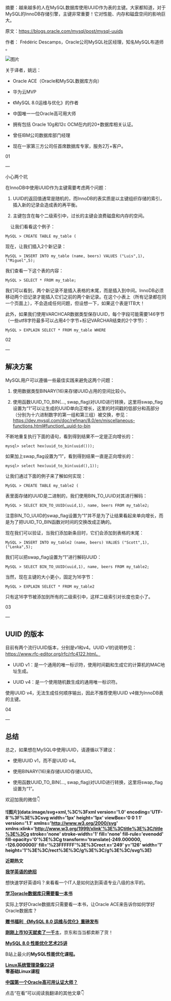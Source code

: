 摘要：越来越多的人在MySQL数据库使用UUID作为表的主键。大家都知道，对于MySQL的InnoDB存储引擎，主键非常重要！它对性能、内存和磁盘空间的影响巨大。

原文：https://blogs.oracle.com/mysql/post/mysql-uuids

作者： Frédéric Descamps，Oracle公司MySQL社区经理，知名MySQL布道师 。

![图片](https://mmbiz.qpic.cn/mmbiz_png/PO81lMIQTpj9eO1VrME1BSJjJmibe3wP3XPmEugYKUYcwc2JGKLG8t9vyEnmwDvEAk5fJWlmPVHl25S4d1D40ibg/640?wx_fmt=png&wxfrom=5&wx_lazy=1&wx_co=1)

关于译者，姚远：

-   Oracle ACE（Oracle和MySQL数据库方向）
    
-   华为云MVP
    
-   《MySQL 8.0运维与优化》的作者
    
-   中国唯一一位Oracle高可用大师
    
-   拥有包括 Oracle 10g和12c OCM在内的20+数据库相关认证。
    
-   曾任IBM公司数据库部门经理
    
-   现在一家第三方公司任首席数据库专家，服务2万+客户。
    

01

—

小心两个坑

在InnoDB中使用UUID作为主键需要考虑两个问题：

1.  UUID的返回值通常是随机的，而InnoDB的表实质是以主键组织存储的索引，插入新的记录会造成表的再平衡。
    
2.  主键包含在每个二级索引中，过长的主键会浪费磁盘和内存的空间。
    

    让我们看看这个例子：

```
MySQL > CREATE TABLE my_table ( 
```

现在，让我们插入2个新记录：

```
MySQL > INSERT INTO my_table (name, beers) VALUES ("Luis",1), ("Miguel",5);
```

我们查看一下这个表的内容：

```
MySQL > SELECT * FROM my_table;
```

我们可以看到，两个新记录不是插入表格的末尾，而是插入到中间。InnoDB必须移动两个旧记录才能插入它们之前的两个新记录。在这个小表上（所有记录都在同一个页面上），不会造成任何问题，但设想一下，如果这个表是1TB大！

此外，如果我们使用VARCHCAR数据类型保存UUID，每个字段可能需要146字节（一些utf8字符最多可以占用4个字节+标记VARCHAR结束的2个字节）：

```
MySQL > EXPLAIN SELECT * FROM my_table WHERE 
```

02

—

## 解决方案

MySQL用户可以遵循一些最佳实践来避免这两个问题：

1.  使用数据类型BINARY(16)来存储UUID占用的空间比较小。
    
2.  使用函数UUID\_TO\_BIN(..., swap\_flag)对UUID进行转换，这里将swap\_flag设置为“1”可以让生成的UUID单向正增长，这里的时间戳的低部分和高部分（分别为十六进制数字的第一组和第三组）被交换，参见：https://dev.mysql.com/doc/refman/8.0/en/miscellaneous-functions.html#function\_uuid-to-bin
    

不断地重复执行下面的语句，看到得到结果不一定是正向增长的：

```
mysql> select hex(uuid_to_bin(uuid()));
```

如果加上swap\_flag设置为“1”，看到得到结果一直是正向增长的：

```
mysql> select hex(uuid_to_bin(uuid(),1));
```

让我们通过下面的例子来了解如何实现：

```
MySQL > CREATE TABLE my_table2 ( 
```

表里面存储的UUID是二进制的，我们使用BIN\_TO\_UUID对其进行解码：

```
MySQL > SELECT BIN_TO_UUID(uuid,1), name, beers FROM my_table2;
```

注意BIN\_TO\_UUID的swap\_flag设置为“1”并不是为了让结果看起来单向增长，而是为了把UUID\_TO\_BIN函数对时间的交换改成正确的。

现在我们可以验证，当我们添加新条目时，它们会添加到表格的末尾：

```
MySQL > INSERT INTO my_table2 (name, beers) VALUES ("Scott",1), ("Lenka",5); 
```

我们可以把swap\_flag设置为“1”进行解码UUID：

```
MySQL > SELECT BIN_TO_UUID(uuid,1), name, beers FROM my_table2;
```

当然，现在主键的大小更小，固定为16字节：

```
MySQL > EXPLAIN SELECT * FROM my_table2 
```

只有这16字节被添加到所有的二级索引中，这样二级索引对长度也变小了。

03

—

## UUID 的版本

目前有两个流行UUID版本，分别是v1和v4。UUID v1的说明参见：https://www.rfc-editor.org/rfc/rfc4122.html。

-   UUID v1：是一个通用的唯一标识符，使用时间戳和生成它的计算机的MAC地址生成。
    
-   UUID v4：是一个使用随机数生成的通用唯一标识符。
    

使用UUID v4，无法生成任何顺序输出，因此不推荐使用UUID v4做为InnoDB表的主键。

04

—

## 总结

总之，如果想在MySQL中使用UUID，请遵循以下建议：

-   使用UUID v1，而不是UUID v4。
    
-   使用BINARY(16)来存储UUID存储UUID。
    
-   使用函数UUID\_TO\_BIN(..., swap\_flag)对UUID进行转换，这里将swap\_flag设置为“1”。
    

欢迎加我的微信👇

**![图片](data:image/svg+xml,%3C%3Fxml version='1.0' encoding='UTF-8'%3F%3E%3Csvg width='1px' height='1px' viewBox='0 0 1 1' version='1.1' xmlns='http://www.w3.org/2000/svg' xmlns:xlink='http://www.w3.org/1999/xlink'%3E%3Ctitle%3E%3C/title%3E%3Cg stroke='none' stroke-width='1' fill='none' fill-rule='evenodd' fill-opacity='0'%3E%3Cg transform='translate(-249.000000, -126.000000)' fill='%23FFFFFF'%3E%3Crect x='249' y='126' width='1' height='1'%3E%3C/rect%3E%3C/g%3E%3C/g%3E%3C/svg%3E)**

**近期热文**

[**我学英语的绝招**](http://mp.weixin.qq.com/s?__biz=Mzk0MjMzMjE3OA==&mid=2247484043&idx=1&sn=0691c1bf019aece7c8eabba0edc54996&chksm=c2c582f6f5b20be07f0d6a8e8da6e7fef3ea7d4da5355cfa439f29e00b0e083e247d5ed27dab&scene=21#wechat_redirect)  

想快速学好英语吗？来看看一个IT人是如何达到英语专业八级的水平的。

[**学习oracle数据库只需要看一本书**](http://mp.weixin.qq.com/s?__biz=Mzk0MjMzMjE3OA==&mid=2247484062&idx=1&sn=393851d6a505f893a7831c001adc8187&chksm=c2c582e3f5b20bf5ab83b5e33e01ad14b257b052b21ec0126dd9857db8b0d49c04487c55ce5b&scene=21#wechat_redirect) 

实际上学好Oracle数据库只需要看一本书，让Oracle ACE来告诉你如何学好Oracle数据库？

**[赠书福利 《MySQL 8.0 运维与优化》重磅发布](https://mp.weixin.qq.com/s?__biz=MzIwMDUxOTExMA==&mid=2647864560&idx=1&sn=48073ac8a5adf445f216d5ada95b7333&scene=21#wechat_redirect)** 

**[刚刚上市10天就卖了一千](https://mp.weixin.qq.com/s?__biz=MzIwMDUxOTExMA==&mid=2647864560&idx=1&sn=48073ac8a5adf445f216d5ada95b7333&scene=21#wechat_redirect)**[本](https://mp.weixin.qq.com/s?__biz=MzIwMDUxOTExMA==&mid=2647864560&idx=1&sn=48073ac8a5adf445f216d5ada95b7333&scene=21#wechat_redirect)，京东和当当都卖断了货！

[**MySQL 8.0 性能优化艺术25讲**](https://mp.weixin.qq.com/mp/appmsgalbum?__biz=Mzk0MjMzMjE3OA==&action=getalbum&album_id=2413528557064126465#wechat_redirect)

B站上最火的**MySQL性能优化课程。**

**[**Linux系统管理录像22讲**](https://mp.weixin.qq.com/mp/appmsgalbum?__biz=Mzk0MjMzMjE3OA==&action=getalbum&album_id=2540141121310867457#wechat_redirect)  
零基础Linux课程**

[**中国第一个Oracle高可用认证大师？**](http://mp.weixin.qq.com/s?__biz=Mzg5ODY3NDMxOA==&mid=2247484363&idx=1&sn=ba26cd49e5fbc749448c5df3592d5fd4&chksm=c05fb82af728313c130f7305dd88377a689cae9144cd74028ad5e68969d06cea48a6578808d4&scene=21#wechat_redirect)  

点击“在看”可以阅读我翻译的其他文章👇